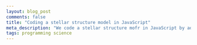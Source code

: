 ```yaml
---
layout: blog_post
comments: false
title: "Coding a stellar structure model in JavaScript"
meta_description: "We code a stellar structure mofr in JavaScript by adopting the StatStar code from Carroll & Ostlie's textbook."
tags: programming science
---
```


<p class='StellarModel-debugOutput'></p>

<script src="/js/2019/stellar_model/main.js"></script>


<br>

